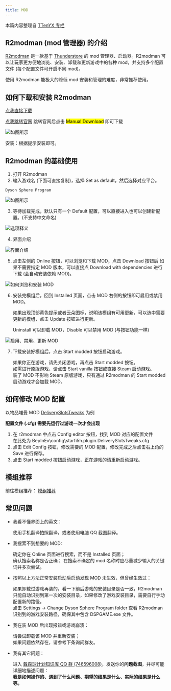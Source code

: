 ```yaml
---
title: MOD
---
```


本篇内容整理自 [TTenYX 专栏](https://www.bilibili.com/opus/847736861052895287)

## R2modman (mod 管理器) 的介绍

[R2modman](https://dsp.thunderstore.io/package/ebkr/r2modman/) 是一款基于 [Thunderstore](https://thunderstore.io/c/dyson-sphere-program/) 的 mod 管理器、启动器。R2modman 可以让玩家更方便地浏览、安装、卸载和更新游戏中的各种 mod，并支持多个配置文件 (每个配置文件可开启不同 mod)。

使用 R2modman 能极大的降低 mod 安装和管理的难度，非常推荐使用。

## 如何下载和安装 R2modman

[点我直接下载](https://thunderstore.io/package/download/ebkr/r2modman/3.1.54/)

[点我跳转官网](https://thunderstore.io/c/dyson-sphere-program/p/ebkr/r2modman/) 跳转官网后点击 <mark>Manual Download</mark> 即可下载

![如图所示](/assets/image/mod1.webp)

安装：根据提示安装即可。

## R2modman 的基础使用

1. 打开 R2modman
2. 输入游戏名 (下面可直接复制)，选择 Set as default，然后选择对应平台。
```
Dyson Sphere Program
```
![如图所示](/assets/image/mod2.webp)

3. 等待加载完成，默认只有一个 Default 配置，可以直接进入也可以创建新配置。(不支持中文命名)

![选项释义](/assets/image/mod3.webp)

4. 界面介绍

![界面介绍](/assets/image/mod4.webp)

5. 点击左侧的 Online 按钮，可以浏览和下载 MOD，点击 Download 按钮后 如果不需要指定 MOD 版本，可以直接点 Download with dependencies 进行下载 (会自动安装依赖 MOD)。

![如何浏览和安装 MOD](/assets/image/mod5.webp)

6. 安装完模组后，回到 Installed 页面，点击 MOD 右侧的按钮即可启用或禁用 MOD。

    如果出现顶部黄色提示或者云朵图标，说明该模组有可用更新，可以选中需要更新的模组，点击 Update 按钮进行更新。

    Uninstall 可以卸载 MOD，Disable 可以禁用 MOD (与按钮功能一样)

![启用、禁用、更新 MOD](/assets/image/mod6.webp)

7. 下载安装好模组后，点击 Start modded 按钮启动游戏。 

    如果你正在游戏，请先关闭游戏，再点击 Start modded 按钮。  
    如需进行原版游戏，请点击 Start vanilla 按钮或直接 Steam 启动游戏。  
    装了 MOD 不影响 Steam 原版游戏，只有通过 R2modman 的 Start modded 启动游戏才会加载 MOD。

## 如何修改 MOD 配置

以物品堆叠 MOD [DeliverySlotsTweaks](https://dsp.thunderstore.io/package/starfi5h/DeliverySlotsTweaks/) 为例  

**配置文件 (.cfg) 需要先运行过游戏一次才会出现**  

1. 在 r2modman 中点击 Config editor 按钮，找到 MOD 对应的配置文件  
    在此处为 BepInEx\config\starfi5h.plugin.DeliverySlotsTweaks.cfg
2. 点击 Edit Config 按钮，修改需要的 MOD 配置，修改完成之后点击右上角的 Save 进行保存。
3. 点击 Start modded 按钮启动游戏，正在游戏的请重新启动游戏。

## 模组推荐

前往模组推荐：<HopeIcon icon="icon-park-outline:add-mode" /> [模组推荐](modlist)

## 常见问题

- 我看不懂界面上的英文：  

    使用手机翻译拍照翻译，或者使用电脑 QQ 截图翻译。

- 我搜索不到想要的 MOD:  

    确定你在 Online 页面进行搜索，而不是 Installed 页面；  
    确认搜索名称是否正确；
    在搜索不确定的 mod 名称时应尽量减少输入的关键词并多次尝试。

- 按照以上方法正常安装启动后启动发现 MOD 未生效，但曾经生效过：  

    如果卸载过游戏再装的，看一下前后游戏的安装目录是否一致，R2modman 只能自动识别到第一次的安装目录，如果修改了游戏安装目录，需要自行手动配置新的路径。  
    点击 Settings -> Change Dyson Sphere Program folder  查看 R2modman 识别到的游戏安装路径，确保其中包含 DSPGAME.exe 文件。

- 我在装 MOD 后出现报错或游戏崩溃：  

    请尝试卸载该 MOD 并重新安装；  
    如果问题依然存在，请参考下条询问群友。

- 我有其它问题：    

    进入 [戴森球计划知识库 QQ 群 (746596008)](https://qm.qq.com/q/8xKItW0dBS)，发送你的**问题截图**，并尽可能详细地描述问题：  
    **我是如何操作的、遇到了什么问题、期望的结果是什么、实际的结果是什么等。**
